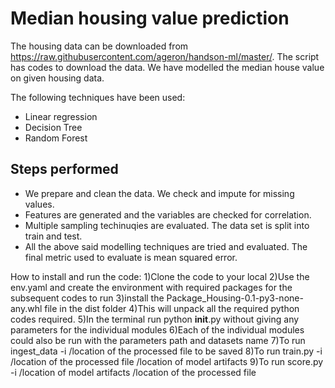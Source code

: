 # Median housing value prediction

The housing data can be downloaded from https://raw.githubusercontent.com/ageron/handson-ml/master/. The script has codes to download the data. We have modelled the median house value on given housing data. 

The following techniques have been used: 

 - Linear regression
 - Decision Tree
 - Random Forest

## Steps performed
 - We prepare and clean the data. We check and impute for missing values.
 - Features are generated and the variables are checked for correlation.
 - Multiple sampling techinuqies are evaluated. The data set is split into train and test.
 - All the above said modelling techniques are tried and evaluated. The final metric used to evaluate is mean squared error.

How to install and run the code:
1)Clone the code to your local
2)Use the env.yaml and create the environment with required packages for the subsequent codes to run
3)install the Package_Housing-0.1-py3-none-any.whl file in the dist folder 
4)This will unpack all the required python codes required. 
5)In the terminal run python __init__.py without giving any parameters for the individual modules
6)Each of the individual modules could also be run with the parameters path and datasets name
7)To run ingest_data -i /location of the processed file to be saved
8)To run train.py -i /location of the processed file /location of model artifacts
9)To run score.py -i /location of model artifacts  /location of the processed file

